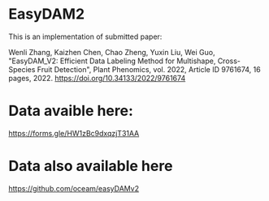 # EasyDAM2
This is an implementation of submitted paper:

Wenli Zhang, Kaizhen Chen, Chao Zheng, Yuxin Liu, Wei Guo, "EasyDAM_V2: Efficient Data Labeling Method for Multishape, Cross-Species Fruit Detection", Plant Phenomics, vol. 2022, Article ID 9761674, 16 pages, 2022. https://doi.org/10.34133/2022/9761674

# Data avaible here:
https://forms.gle/HW1zBc9dxqzjT31AA

# Data also available here
https://github.com/oceam/easyDAMv2
